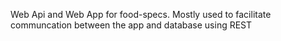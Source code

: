 Web Api and Web App for food-specs. Mostly used to facilitate communcation between the app and database using REST
